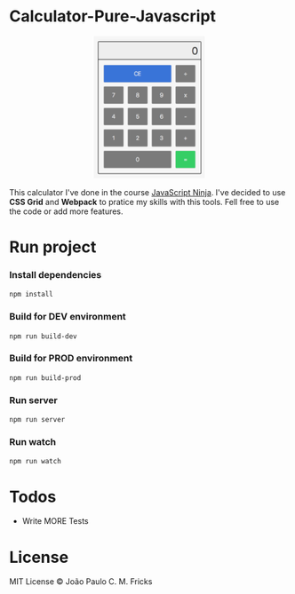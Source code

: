 # Calculator-Pure-Javascript

<p align="center"><img src="calculator.png" alt="Calculator" width="200"></p>

This calculator I've done in the course [JavaScript Ninja](https://blog.da2k.com.br/curso-javascript-ninja/).
I've decided to use **CSS Grid** and **Webpack** to pratice my skills with this tools.
Fell free to use the code or add more features.


# Run project

### Install dependencies
```
npm install
```
### Build for DEV environment
```
npm run build-dev
```
### Build for PROD environment
```
npm run build-prod
```
### Run server
```
npm run server
```
### Run watch
```
npm run watch
```
# Todos

 - Write MORE Tests

# License

MIT License © João Paulo C. M. Fricks
